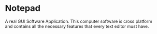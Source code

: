 # Notepad
A real GUI Software Application.
This computer software is cross platform and contains all the necessary features that every text editor must have.
